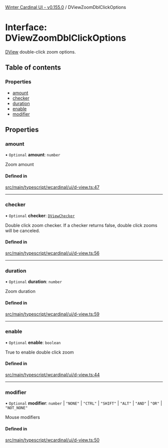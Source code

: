 [Winter Cardinal UI - v0.155.0](../index.md) / DViewZoomDblClickOptions

# Interface: DViewZoomDblClickOptions

[DView](DView.md) double-click zoom options.

## Table of contents

### Properties

- [amount](DViewZoomDblClickOptions.md#amount)
- [checker](DViewZoomDblClickOptions.md#checker)
- [duration](DViewZoomDblClickOptions.md#duration)
- [enable](DViewZoomDblClickOptions.md#enable)
- [modifier](DViewZoomDblClickOptions.md#modifier)

## Properties

### amount

• `Optional` **amount**: `number`

Zoom amount

#### Defined in

[src/main/typescript/wcardinal/ui/d-view.ts:47](https://github.com/winter-cardinal/winter-cardinal-ui/blob/v0.155.0/src/main/typescript/wcardinal/ui/d-view.ts#L47)

___

### checker

• `Optional` **checker**: [`DViewChecker`](../index.md#dviewchecker)

Double click zoom checker.
If a checker returns false, double click zooms will be canceled.

#### Defined in

[src/main/typescript/wcardinal/ui/d-view.ts:56](https://github.com/winter-cardinal/winter-cardinal-ui/blob/v0.155.0/src/main/typescript/wcardinal/ui/d-view.ts#L56)

___

### duration

• `Optional` **duration**: `number`

Zoom duration

#### Defined in

[src/main/typescript/wcardinal/ui/d-view.ts:59](https://github.com/winter-cardinal/winter-cardinal-ui/blob/v0.155.0/src/main/typescript/wcardinal/ui/d-view.ts#L59)

___

### enable

• `Optional` **enable**: `boolean`

True to enable double click zoom

#### Defined in

[src/main/typescript/wcardinal/ui/d-view.ts:44](https://github.com/winter-cardinal/winter-cardinal-ui/blob/v0.155.0/src/main/typescript/wcardinal/ui/d-view.ts#L44)

___

### modifier

• `Optional` **modifier**: `number` \| ``"NONE"`` \| ``"CTRL"`` \| ``"SHIFT"`` \| ``"ALT"`` \| ``"AND"`` \| ``"OR"`` \| ``"NOT_NONE"``

Mouse modifiers

#### Defined in

[src/main/typescript/wcardinal/ui/d-view.ts:50](https://github.com/winter-cardinal/winter-cardinal-ui/blob/v0.155.0/src/main/typescript/wcardinal/ui/d-view.ts#L50)
